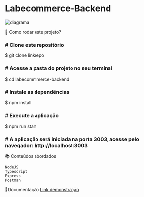 # Labecommerce-Backend

![diagrama](https://user-images.githubusercontent.com/93008622/232229864-aa6ae901-36e3-46a5-b12f-5eb72c69f3e0.png)

📝 Como rodar este projeto?

<h3># Clone este repositório</h3>
$ git clone linkrepo

<h3># Acesse a pasta do projeto no seu terminal</h3>
$ cd labecommmerce-backend

<h3># Instale as dependências</h3>
$ npm install

<h3># Execute a aplicaçāo</h3>
$ npm run start

<h3># A aplicaçāo será iniciada na porta 3003, acesse pelo navegador: http://localhost:3003</h3>



📚 Conteúdos abordados

    NodeJS
    Typescript
    Express
    Postman

📄Documentação
<a href= "https://documenter.getpostman.com/view/25860614/2s93XyT3PW">Link demonstraçāo</a> 
